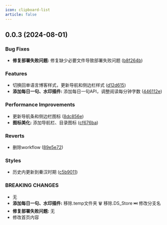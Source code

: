 ```yaml
---
icon: clipboard-list
article: false
---
```


## 0.0.3 (2024-08-01)


### Bug Fixes

* **修复部署失败问题:** 修复缺少必要文件导致部署失败问题 ([b8f264b](https://gitee.com/passwordgloo/igloo/commits/b8f264bd696a46635347d9d4dfa179863f383e41))

### Features

* 切换回单语言博客样式，更新导航和侧边栏样式 ([d12d615](https://gitee.com/passwordgloo/igloo/commits/d12d6159e33490ee427bab3cd724c19f0fc54a6a))
* **添加每日一句、水印插件:** 添加每日一句API，调整阅读每分钟字数 ([446112e](https://gitee.com/passwordgloo/igloo/commits/446112e1589734fec7102fac2476282656f6d6c2))


### Performance Improvements

* 更新导航条和侧边栏图标 ([8dc856e](https://gitee.com/passwordgloo/igloo/commits/8dc856eeeed9f783be29016b6261e5a2097360f5))
* **图标美化:** 添加导航栏、目录图标 ([cf676ba](https://gitee.com/passwordgloo/igloo/commits/cf676bae84c0e5c83ff1d3af880bbbd7df6477aa))


### Reverts

* 删除workflow ([89e5e72](https://gitee.com/passwordgloo/igloo/commits/89e5e728e84c67f9b6ccb96679a1838efb4429a2))


### Styles

* 历史内更新到秦汉时期 ([c5b9011](https://gitee.com/passwordgloo/igloo/commits/c5b9011cb40dd07f9af0846a773a7cef96f137a6))


### BREAKING CHANGES

* 无
* **添加每日一句、水印插件:** 移除.temp文件夹
🗑️  移除.DS_Store
⏭️  修改分支名
* **修复部署失败问题:** 无
* 修改首页内容
